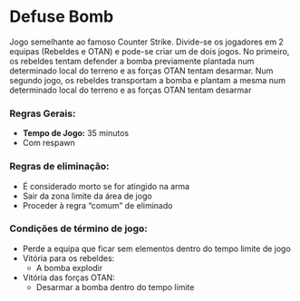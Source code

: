 # Defuse Bomb

Jogo semelhante ao famoso Counter Strike. Divide-se os jogadores em 2 equipas (Rebeldes e OTAN) e pode-se criar um de dois jogos. No primeiro, os rebeldes tentam defender a bomba previamente plantada num determinado local do terreno e as forças OTAN tentam desarmar. Num segundo jogo, os rebeldes transportam a bomba e plantam a mesma num determinado local do terreno e as forças OTAN tentam desarmar




### Regras Gerais:

 * **Tempo de Jogo:** 35 minutos
 * Com respawn


### Regras de eliminação:

 * É considerado morto se for atingido na arma
 * Sair da zona limite da área de jogo
 * Proceder à regra “comum” de eliminado



### Condições de término de jogo:

 * Perde a equipa que ficar sem elementos dentro do tempo limite de jogo
 * Vitória para os rebeldes:
   * A bomba explodir
 * Vitória das forças OTAN:
   * Desarmar a bomba dentro do tempo limite

